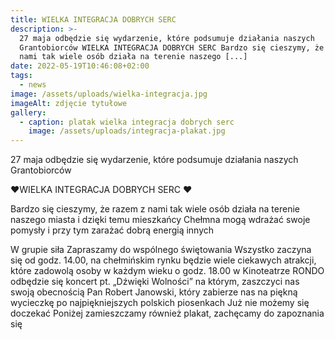 ```yaml
---
title: WIELKA INTEGRACJA DOBRYCH SERC
description: >-
  27 maja odbędzie się wydarzenie, które podsumuje działania naszych
  Grantobiorców WIELKA INTEGRACJA DOBRYCH SERC Bardzo się cieszymy, że razem z
  nami tak wiele osób działa na terenie naszego [...]
date: 2022-05-19T10:46:08+02:00
tags:
  - news
image: /assets/uploads/wielka-integracja.jpg
imageAlt: zdjęcie tytułowe
gallery:
  - caption: platak wielka integracja dobrych serc
    image: /assets/uploads/integracja-plakat.jpg
---
```

27 maja odbędzie się wydarzenie, które podsumuje działania naszych Grantobiorców

❤️WIELKA INTEGRACJA DOBRYCH SERC ❤️

Bardzo się cieszymy, że razem z nami tak wiele osób działa na terenie naszego miasta i dzięki temu mieszkańcy Chełmna mogą wdrażać swoje pomysły i przy tym zarażać dobrą energią innych

W grupie siła Zapraszamy do wspólnego świętowania Wszystko zaczyna się od godz. 14.00, na chełmińskim rynku będzie wiele ciekawych atrakcji, które zadowolą osoby w każdym wieku o godz. 18.00 w Kinoteatrze RONDO odbędzie się koncert pt. „Dźwięki Wolności” na którym, zaszczyci nas swoją obecnością Pan Robert Janowski, który zabierze nas na piękną wycieczkę po najpiękniejszych polskich piosenkach Już nie możemy się doczekać Poniżej zamieszczamy również plakat, zachęcamy do zapoznania się
